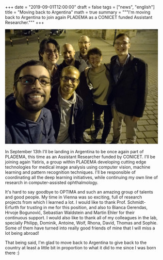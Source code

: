+++
date = "2019-09-01T12:00:00"
draft = false
tags = ["news", "english"]
title = "Moving back to Argentina"
math = true
summary = """I'm moving back to Argentina to join again PLADEMA as a CONICET funded Assistant Researcher."""
+++

![Farewell to all those friends I'm leaving back in Vienna!](/img/news-2019-09-11.jpg)

In September 13th I'll be landing in Argentina to be once again part of PLADEMA, this time as an Assistant Researcher funded by CONICET. 
I'll be joining again Yatiris, a group within PLADEMA developing cutting edge technologies for medical image analysis using computer vision, machine learning and 
pattern recognition techniques. I'll be responsible of coordinating all the deep learning initiatives, while continuing my own line of research in computer-assisted
ophthalmology.

It's hard to say goodbye to OPTIMA and such an amazing group of talents and good people. My time in Vienna was so exciting, full of research
projects from which I learned a lot. 
I would like to thank Prof. Schmidt-Erfurth for trusting in me for this position, and also to Bianca Gerendas, Hrvoje Bogunović, Sebastian Waldstein
and Martin Ehler for their continuous support. I would also like to thank all of my colleagues in the lab, specially Philipp, Dominik, Antoine, 
Wolf, Rhona, David, Thomas and Sophie. Some of them have turned into really good friends of mine that I will miss a lot being abroad!

That being said, I'm glad to move back to Argentina to give back to the country at least a little bit in proportion to what it did to me since I was born there :)